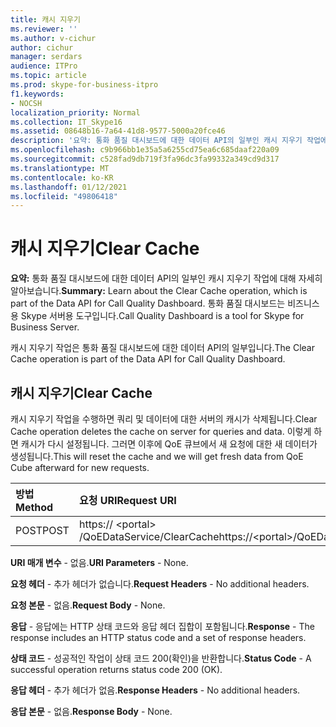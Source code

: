 ```yaml
---
title: 캐시 지우기
ms.reviewer: ''
ms.author: v-cichur
author: cichur
manager: serdars
audience: ITPro
ms.topic: article
ms.prod: skype-for-business-itpro
f1.keywords:
- NOCSH
localization_priority: Normal
ms.collection: IT_Skype16
ms.assetid: 08648b16-7a64-41d8-9577-5000a20fce46
description: '요약: 통화 품질 대시보드에 대한 데이터 API의 일부인 캐시 지우기 작업에 대해 자세히 알아보습니다. 통화 품질 대시보드는 비즈니스용 Skype 서버용 도구입니다.'
ms.openlocfilehash: c9b966bb1e35a5a6255cd75ea6c685daaf220a09
ms.sourcegitcommit: c528fad9db719f3fa96dc3fa99332a349cd9d317
ms.translationtype: MT
ms.contentlocale: ko-KR
ms.lasthandoff: 01/12/2021
ms.locfileid: "49806418"
---
```

# <a name="clear-cache"></a><span data-ttu-id="d3f34-104">캐시 지우기</span><span class="sxs-lookup"><span data-stu-id="d3f34-104">Clear Cache</span></span>
 
<span data-ttu-id="d3f34-105">**요약:** 통화 품질 대시보드에 대한 데이터 API의 일부인 캐시 지우기 작업에 대해 자세히 알아보습니다.</span><span class="sxs-lookup"><span data-stu-id="d3f34-105">**Summary:** Learn about the Clear Cache operation, which is part of the Data API for Call Quality Dashboard.</span></span> <span data-ttu-id="d3f34-106">통화 품질 대시보드는 비즈니스용 Skype 서버용 도구입니다.</span><span class="sxs-lookup"><span data-stu-id="d3f34-106">Call Quality Dashboard is a tool for Skype for Business Server.</span></span>
  
<span data-ttu-id="d3f34-107">캐시 지우기 작업은 통화 품질 대시보드에 대한 데이터 API의 일부입니다.</span><span class="sxs-lookup"><span data-stu-id="d3f34-107">The Clear Cache operation is part of the Data API for Call Quality Dashboard.</span></span>
  
## <a name="clear-cache"></a><span data-ttu-id="d3f34-108">캐시 지우기</span><span class="sxs-lookup"><span data-stu-id="d3f34-108">Clear Cache</span></span>

<span data-ttu-id="d3f34-109">캐시 지우기 작업을 수행하면 쿼리 및 데이터에 대한 서버의 캐시가 삭제됩니다.</span><span class="sxs-lookup"><span data-stu-id="d3f34-109">Clear Cache operation deletes the cache on server for queries and data.</span></span> <span data-ttu-id="d3f34-110">이렇게 하면 캐시가 다시 설정됩니다. 그러면 이후에 QoE 큐브에서 새 요청에 대한 새 데이터가 생성됩니다.</span><span class="sxs-lookup"><span data-stu-id="d3f34-110">This will reset the cache and we will get fresh data from QoE Cube afterward for new requests.</span></span>
  

|<span data-ttu-id="d3f34-111">**방법**</span><span class="sxs-lookup"><span data-stu-id="d3f34-111">**Method**</span></span>|<span data-ttu-id="d3f34-112">**요청 URI**</span><span class="sxs-lookup"><span data-stu-id="d3f34-112">**Request URI**</span></span>|<span data-ttu-id="d3f34-113">**HTTP 버전**</span><span class="sxs-lookup"><span data-stu-id="d3f34-113">**HTTP Version**</span></span>|
|:-----|:-----|:-----|
|<span data-ttu-id="d3f34-114">POST</span><span class="sxs-lookup"><span data-stu-id="d3f34-114">POST</span></span>  <br/> |<span data-ttu-id="d3f34-115">https:// \<portal\> /QoEDataService/ClearCache</span><span class="sxs-lookup"><span data-stu-id="d3f34-115">https://\<portal\>/QoEDataService/ClearCache</span></span>  <br/> |<span data-ttu-id="d3f34-116">HTTP/1.1</span><span class="sxs-lookup"><span data-stu-id="d3f34-116">HTTP/1.1</span></span>  <br/> |
   
 <span data-ttu-id="d3f34-117">**URI 매개 변수** - 없음.</span><span class="sxs-lookup"><span data-stu-id="d3f34-117">**URI Parameters** - None.</span></span>
  
 <span data-ttu-id="d3f34-118">**요청 헤더** - 추가 헤더가 없습니다.</span><span class="sxs-lookup"><span data-stu-id="d3f34-118">**Request Headers** - No additional headers.</span></span>
  
 <span data-ttu-id="d3f34-119">**요청 본문** - 없음.</span><span class="sxs-lookup"><span data-stu-id="d3f34-119">**Request Body** - None.</span></span>
  
 <span data-ttu-id="d3f34-120">**응답** - 응답에는 HTTP 상태 코드와 응답 헤더 집합이 포함됩니다.</span><span class="sxs-lookup"><span data-stu-id="d3f34-120">**Response** - The response includes an HTTP status code and a set of response headers.</span></span>
  
 <span data-ttu-id="d3f34-121">**상태 코드** - 성공적인 작업이 상태 코드 200(확인)을 반환합니다.</span><span class="sxs-lookup"><span data-stu-id="d3f34-121">**Status Code** - A successful operation returns status code 200 (OK).</span></span>
  
 <span data-ttu-id="d3f34-122">**응답 헤더** - 추가 헤더가 없음.</span><span class="sxs-lookup"><span data-stu-id="d3f34-122">**Response Headers** - No additional headers.</span></span>
  
 <span data-ttu-id="d3f34-123">**응답 본문** - 없음.</span><span class="sxs-lookup"><span data-stu-id="d3f34-123">**Response Body** - None.</span></span>
  

